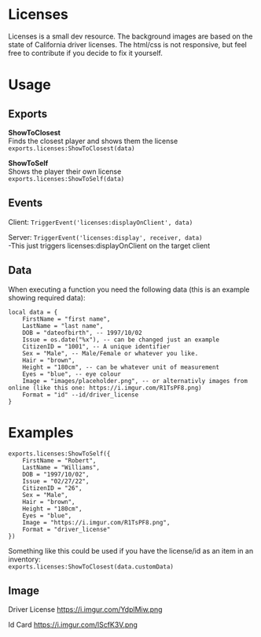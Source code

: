 # Licenses
Licenses is a small dev resource. The background images are based on the state of California driver licenses. The html/css is not responsive, but feel free to contribute if you decide to fix it yourself.

# Usage
## Exports
**ShowToClosest**  
Finds the closest player and shows them the license  
```exports.licenses:ShowToClosest(data)```

**ShowToSelf**  
Shows the player their own license  
```exports.licenses:ShowToSelf(data)```

## Events
Client:
```TriggerEvent('licenses:displayOnClient', data)```

Server:
```TriggerEvent('licenses:display', receiver, data)```  
-This just triggers licenses:displayOnClient on the target client

## Data
When executing a function you need the following data (this is an example showing required data):
```
local data = {
    FirstName = "first name",
    LastName = "last name",
    DOB = "dateofbirth", -- 1997/10/02
    Issue = os.date("%x"), -- can be changed just an example
    CitizenID = "1001", -- A unique identifier
    Sex = "Male", -- Male/Female or whatever you like.
    Hair = "brown",
    Height = "180cm", -- can be whatever unit of measurement
    Eyes = "blue", -- eye colour
    Image = "images/placeholder.png", -- or alternativly images from online (like this one: https://i.imgur.com/R1TsPF8.png)
    Format = "id" --id/driver_license
}
```

# Examples
```
exports.licenses:ShowToSelf({
    FirstName = "Robert",
    LastName = "Williams",
    DOB = "1997/10/02",
    Issue = "02/27/22",
    CitizenID = "26",
    Sex = "Male",
    Hair = "brown",
    Height = "180cm",
    Eyes = "blue",
    Image = "https://i.imgur.com/R1TsPF8.png",
    Format = "driver_license"
})
```

Something like this could be used if you have the license/id as an item in an inventory:  
```exports.licenses:ShowToClosest(data.customData)```

## Image
Driver License
https://i.imgur.com/YdplMiw.png

Id Card
https://i.imgur.com/lScfK3V.png
